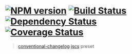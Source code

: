 #  [![NPM version][npm-image]][npm-url] [![Build Status][travis-image]][travis-url] [![Dependency Status][daviddm-image]][daviddm-url] [![Coverage Status][coveralls-image]][coveralls-url]

> [conventional-changelog](https://github.com/ajoslin/conventional-changelog) [jscs](https://github.com/jscs-dev/node-jscs) preset


[npm-image]: https://badge.fury.io/js/conventional-changelog-jscs.svg
[npm-url]: https://npmjs.org/package/conventional-changelog-jscs
[travis-image]: https://travis-ci.org/stevemao/conventional-changelog-jscs.svg?branch=master
[travis-url]: https://travis-ci.org/stevemao/conventional-changelog-jscs
[daviddm-image]: https://david-dm.org/stevemao/conventional-changelog-jscs.svg?theme=shields.io
[daviddm-url]: https://david-dm.org/stevemao/conventional-changelog-jscs
[coveralls-image]: https://coveralls.io/repos/stevemao/conventional-changelog-jscs/badge.svg
[coveralls-url]: https://coveralls.io/r/stevemao/conventional-changelog-jscs
